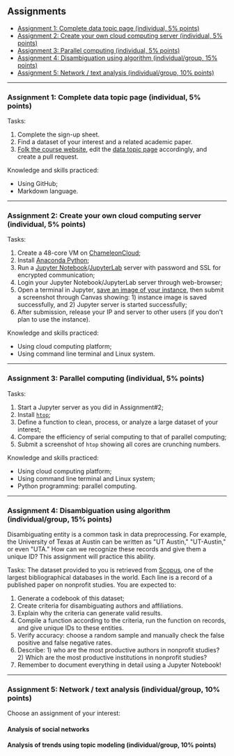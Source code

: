 ## Assignments

- [Assignment 1: Complete data topic page (individual, 5% points)](#a1)
- [Assignment 2: Create your own cloud computing server (individual, 5% points)](#a2)
- [Assignment 3: Parallel computing (individual, 5% points)](#a3)
- [Assignment 4: Disambiguation using algorithm (individual/group, 15% points)](#a4)
- [Assignment 5: Network / text analysis (individual/group, 10% points)](#a5)

---
### <a name="a1"> Assignment 1: Complete data topic page (individual, 5% points) </a>

Tasks:
1. Complete the sign-up sheet.
2. Find a dataset of your interest and a related academic paper.
3. [Folk the course website](https://github.com/ma-ji/open_data), edit the [data topic page](/open_data/data_topic/) accordingly, and create a pull request.

Knowledge and skills practiced:
- Using GitHub;
- Markdown language.

---
### <a name="a2"> Assignment 2: Create your own cloud computing server (individual, 5% points) </a>

Tasks:
1. Create a 48-core VM on [ChameleonCloud](https://www.chameleoncloud.org/);
2. Install [Anaconda Python](https://www.anaconda.com/distribution/);
3. Run a [Jupyter Notebook](https://jupyter-notebook.readthedocs.io/en/stable/public_server.html)/[JupyterLab](https://jupyterlab.readthedocs.io/en/stable/getting_started/starting.html) server with password and SSL for encrypted communication;
4. Login your Jupyter Notebook/JupyterLab server through web-browser;
5. Open a terminal in Jupyter, [save an image of your instance](https://chameleoncloud.readthedocs.io/en/latest/technical/images.html), then submit a screenshot through Canvas showing: 1) instance image is saved successfully, and 2) Jupyter server is started successfully;
6. After submission, release your IP and server to other users (if you don't plan to use the instance).

Knowledge and skills practiced:
- Using cloud computing platform;
- Using command line terminal and Linux system.

---
### <a name="a3"> Assignment 3: Parallel computing (individual, 5% points) </a>

Tasks:
1. Start a Jupyter server as you did in Assignment#2;
2. Install [`htop`](https://hisham.hm/htop/);
3. Define a function to clean, process, or analyze a large dataset of your interest;
4. Compare the efficiency of serial computing to that of parallel computing;
5. Submit a screenshot of `htop` showing all cores are crunching numbers.

Knowledge and skills practiced:
- Using cloud computing platform;
- Using command line terminal and Linux system;
- Python programming: parallel computing.

---
### <a name="a4"> Assignment 4: Disambiguation using algorithm (individual/group, 15% points) </a>

Disambiguating entity is a common task in data preprocessing. For example, the University of Texas at Austin can be written as "UT Austin," "UT-Austin," or even "UTA." How can we recognize these records and give them a unique ID? This assignment will practice this ability.

Tasks:
The dataset provided to you is retrieved from [Scopus](https://dev.elsevier.com/index.html), one of the largest bibliographical databases in the world. Each line is a record of a published paper on nonprofit studies. You are expected to:
1. Generate a codebook of this dataset;
2. Create criteria for disambiguating authors and affiliations.
3. Explain why the criteria can generate valid results.
3. Compile a function according to the criteria, run the function on records, and give unique IDs to these entities.
4. Verify accuracy: choose a random sample and manually check the false positive and false negative rates.
5. Describe: 1) who are the most productive authors in nonprofit studies? 2) Which are the most productive institutions in nonprofit studies?
6. Remember to document everything in detail using a Jupyter Notebook!

---
### <a name="a5"> Assignment 5: Network / text analysis (individual/group, 10% points) </a>

Choose an assignment of your interest:

#### Analysis of social networks 

#### Analysis of trends using topic modeling (individual/group, 10% points)
